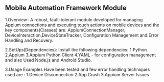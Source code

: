 ## Mobile Automation Framework Module

1.Overview- A robust, fault-tolerant module developed for managing Appium connections and executing touch actions on mobile devices and the key components(Classes) are: AppiumConnectionManager, DeviceInteraction,DeviceStateTracker, Configuration Management and Error Handling and Recovery.


2.SetUps(Dependencies):
Install the following dependencies:
1.Python 
2.Appium
3.Appium Python Client
4.YAML - for configuration management and also Used Node.js and Android Studio.

3.Usage Examples Have been tested and few error handling techniques used are :
1.Device Disconnection
2.App Crash
3.Appium Server Issues


